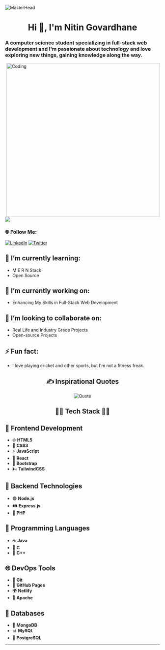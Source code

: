 ![MasterHead](GitHub.svg)
<h1 align="center">Hi 👋, I'm Nitin Govardhane</h1>
<h3 align="left">A computer science student specializing in full-stack web development and I'm passionate about technology and love exploring new things, gaining knowledge along the way.</h3>
<img align="right" alt="Coding" width="500" src="https://camo.githubusercontent.com/0269a14e7cd538be31627954fcf6cd73f032ab406ad93b9f0340b738c26179a8/68747470733a2f2f63646e612e61727473746174696f6e2e636f6d2f702f6173736574732f696d616765732f696d616765732f3033352f3639332f3635362f6f726967696e616c2f6777796e6574682d62616c7563696f2d68656c6c6f2d776f726c642e6769663f31363135363432383737">

[![](https://visitcount.itsvg.in/api?id=GovardhaneNitin&icon=2&color=6)](https://visitcount.itsvg.in)

### 🌐 Follow Me:
[![LinkedIn](https://img.shields.io/badge/LinkedIn-%230077B5.svg?logo=linkedin&logoColor=white)](https://linkedin.com/in/nitingovardhane) [![Twitter](https://img.shields.io/badge/Twitter-%231DA1F2.svg?logo=Twitter&logoColor=white)](https://twitter.com/@blackhawk_vk18) 

## 🌱 I’m currently learning:

- M E R N Stack
- Open Source

## 🔭 I’m currently working on:

- Enhancing My Skills in Full-Stack Web Development

## 👯 I’m looking to collaborate on:

- Real Life and Industry Grade Projects
- Open-source Projects

## ⚡ Fun fact:
- I love playing cricket and other sports, but I'm not a fitness freak.

<h2 align="center"> ✍️ Inspirational Quotes </h2>
<p align="center">
  <img src="https://quotes-github-readme.vercel.app/api?type=horizontal&theme=tokyonight" alt="Quote">
</p>

<h2 align="center"> 🧑‍💻 Tech Stack 🧑‍💻 </h2>

## 🎨 **Frontend Development**
- 🌐 **HTML5**
- 🎨 **CSS3**
- ⚡ **JavaScript**
- 🔄 **React**
- 📐 **Bootstrap**
- 🌬️ **TailwindCSS**

## 🔧 **Backend Technologies**
- 🟢 **Node.js**
- 🛤️ **Express.js**
- 🐘 **PHP**

## 📜 **Programming Languages**
- ☕ **Java**
- 📘 **C**
- 📗 **C++**

## 🌐 **DevOps Tools**
- 🌿 **Git**
- 📄 **GitHub Pages**
- 🌍 **Netlify**
- 🏹 **Apache**

## 💾 **Databases**
- 🍃 **MongoDB**
- 📊 **MySQL**
- 🐘 **PostgreSQL**
---
